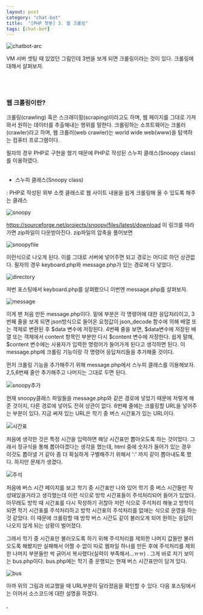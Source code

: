 ```yaml
---
layout: post
category: "chat-bot"
title:  "[PHP 챗봇] 3. 웹 크롤링"
tags: [chat-bot]
---
```


![chatbot-arc](https://github.com/P00HP00H/P00HP00H.github.io/blob/master/img/vmserver-setting/chatbot-arc.JPG?raw=true)



VM 서버 셋팅 때 있었던 그림인데 3번을 보게 되면 크롤링이라는 것이 있다. 크롤링에 대해서 살펴보자.
<br><br><br><br>
<h3>웹 크롤링이란?</h3>

크롤링(crawling) 혹은 스크래이핑(scraping)이라고도 하며, 웹 페이지를 그대로 가져와서 원하는 데이터를 추출해내는 행위를 말한다.  크롤링하는 소프트웨어는 크롤러(crawler)라고 하며, 웹 크롤러(web crawler)는 world wide web(www)을 탐색하는 컴퓨터 프로그램이다.

필자의 경우 PHP로 구현을 했기 때문에  PHP로 작성된 스누피 클래스(Snoopy class)를 이용하였다.
<br><br>
- 스누피 클래스(Snoopy class)

: PHP로 작성된 외부 소켓 클래스로 웹 사이트 내용을 쉽게 크롤링해 올 수 있도록 해주는 클래스

![snoopy](https://github.com/P00HP00H/P00HP00H.github.io/blob/master/img/crawling/snoopy.JPG?raw=true)

https://sourceforge.net/projects/snoopy/files/latest/download 이 링크를 따라가면 zip파일이 다운받아진다. zip파일의 압축을 풀어보면

![snoopyfile](https://github.com/P00HP00H/P00HP00H.github.io/blob/master/img/crawling/snoopyfile.JPG?raw=true)

이런식으로 나오게 된다. 이를 그대로 서버에 넣어주면 되고 경로는 어디로 하던 상관없다. 필자의 경우 keyboard.php와 message.php가 있는 경로에 다 넣었다.

![directory](https://github.com/P00HP00H/P00HP00H.github.io/blob/master/img/crawling/directory.jpg?raw=true)



저번 포스팅에서 keyboard.php를 살펴봤으니 이번엔 message.php를 살펴보자.

![message](https://github.com/P00HP00H/P00HP00H.github.io/blob/master/img/crawling/message.JPG?raw=true)

이게 맨 처음 만든 message.php이다. 밑에 부분은 각 명령어에 대한 응답처리이고, 3번째 줄을 보게 되면  json방식으로 들어온 요청값이 json_decode 함수에 의해 배열 또는 객체로 변환된 후 \$data 변수에 저장된다. 4번째 줄을 보면,  \$data변수에 저장된 배열 또는 객체에서 content 항목인 부분만 다시 \$content 변수에 저장한다. 쉽게 말해, \$content 변수에는 사용자가 입력한 명령어가 들어가게 된다고 생각하면 된다. 이 message.php에 크롤링 기능이랑 각 명령어 응답처리들을 추가해줄 것이다.

먼저 크롤링 기능을 추가해주기 위해 message.php에서 스누피 클래스를 이용해보자. 2,5,6번째 줄만 추가해주고 나머지는 그대로 두면 된다.

![snoopy추가](https://github.com/P00HP00H/P00HP00H.github.io/blob/master/img/crawling/snoopy%EC%B6%94%EA%B0%80.JPG?raw=true)

현재 snoopy클래스 파일들을 message.php와 같은 경로에 넣었기 때문에 저렇게 해준 것이지, 다른 경로에 넣어도 전혀 상관이 없다. 6번째 줄에는 크롤링할 URL을 넣어주는 부분이 있다. 지금 써져 있는 URL은 학기 중 버스 시간표가 있는 URL이다. 

![시간표](https://github.com/P00HP00H/P00HP00H.github.io/blob/master/img/crawling/%EC%8B%9C%EA%B0%84%ED%91%9C.JPG?raw=true)

처음에 생각한 것은 특정 시간을 입력하면 해당 시간표만 뽑아오도록 하는 것이었다. 그래서 정규식을 통해 뽑아야겠다는 생각을 했는데, html 중에 숫자가 들어가 있는 경우 이것도 뽑아낼 거 같아 좀 더 확실하게 구별해주기 위해서 ':' 까지 같이 뽑아내도록 했다. 하지만 문제가 생겼다.

![주석](https://github.com/P00HP00H/P00HP00H.github.io/blob/master/img/crawling/%EC%A3%BC%EC%84%9D.JPG?raw=true)

처음에 버스 시간 페이지를 보고 학기 중 시간표만 나와 있어 학기 중 버스 시간들만 작성돼있을거라고 생각했는데 이런 식으로 방학 시간표들이 주석처리되어 들어가 있었다. 아무래도 방학 때 시간표를 다시 작성하기 귀찮아 저런 식으로 주석처리 해놓고 방학이 되면 학기 시간표를 주석처리하고 방학 시간표의 주석처리를 없애는 식으로 운영을 하는 것 같았다. 이 때문에 크롤링할 때 방학 버스 시간도 같이 불러오게 되어 원하는 응답이 나오지 않게 되는 상황이 벌어졌다. 

그래서 학기 중 시간표만 불러오도록 하기 위해 주석처리를 제외한 나머지 값들만 불러오도록 해봤지만 실패해서 어쩔 수 없이 따로 웹파일 하나를 만든 후에 주석처리를 제외한 나머지 부분들만 싹 긁어서 복사했다(실력이 부족해서...ㅠㅠ) . 그게 바로 저기 보이는 bus.php이다. bus.php에는 학기 중 운행되는 현재 버스 시간표만이 담겨 있다.     

![bus](https://github.com/P00HP00H/P00HP00H.github.io/blob/master/img/crawling/bus.JPG?raw=true)

아까 위의 그림과 비교했을 때 URL부분이 달라졌음을 확인할 수 있다. 다음 포스팅에서는 이어서 소스코드에 대한 설명을 하겠다.

 

,

